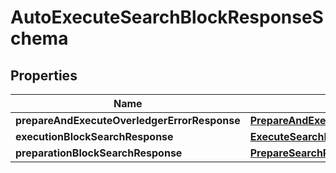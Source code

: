 

# AutoExecuteSearchBlockResponseSchema


## Properties

Name | Type | Description | Notes
------------ | ------------- | ------------- | -------------
**prepareAndExecuteOverledgerErrorResponse** | [**PrepareAndExecuteOverledgerErrorResponse**](PrepareAndExecuteOverledgerErrorResponse.md) |  |  [optional]
**executionBlockSearchResponse** | [**ExecuteSearchBlockResponse**](ExecuteSearchBlockResponse.md) |  |  [optional]
**preparationBlockSearchResponse** | [**PrepareSearchResponseSchema**](PrepareSearchResponseSchema.md) |  |  [optional]



